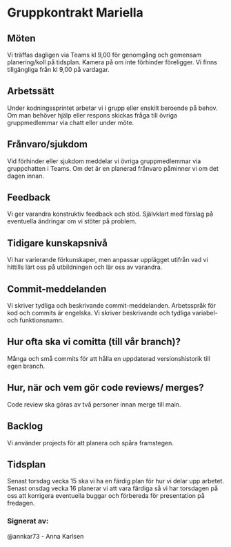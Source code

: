 # Gruppkontrakt Mariella

## Möten
Vi träffas dagligen via Teams kl 9,00 för genomgång och gemensam planering/koll på tidsplan. Kamera på om inte förhinder föreligger. 
Vi finns tillgängliga från kl 9,00 på vardagar.

## Arbetssätt
Under kodningssprintet arbetar vi i grupp eller enskilt beroende på behov. Om man behöver hjälp eller respons skickas fråga till övriga gruppmedlemmar via chatt eller under möte.

## Frånvaro/sjukdom
Vid förhinder eller sjukdom meddelar vi övriga gruppmedlemmar via gruppchatten i Teams. Om det är en planerad frånvaro påminner vi om det dagen innan. 

## Feedback
Vi ger varandra konstruktiv feedback och stöd. Självklart med förslag på eventuella ändringar om vi stöter på problem. 

## Tidigare kunskapsnivå
Vi har varierande förkunskaper, men anpassar upplägget utifrån vad vi hittills lärt oss på utbildningen och lär oss av varandra. 

## Commit-meddelanden
Vi skriver tydliga och beskrivande commit-meddelanden. 
Arbetsspråk för kod och commits är engelska. Vi skriver beskrivande och tydliga variabel- och funktionsnamn.

## Hur ofta ska vi comitta (till vår branch)?
Många och små commits för att hålla en uppdaterad versionshistorik till egen branch.

## Hur, när och vem gör code reviews/ merges?
Code review ska göras av två personer innan merge till main.

## Backlog
Vi använder projects för att planera och spåra framstegen.

## Tidsplan
Senast torsdag vecka 15 ska vi ha en färdig plan för hur vi delar upp arbetet.
Senast onsdag vecka 16 planerar vi att vara färdiga så vi har torsdagen på oss att korrigera eventuella buggar och förbereda för presentation på fredagen. 
﻿


### Signerat av:
@annkar73 - Anna Karlsen
